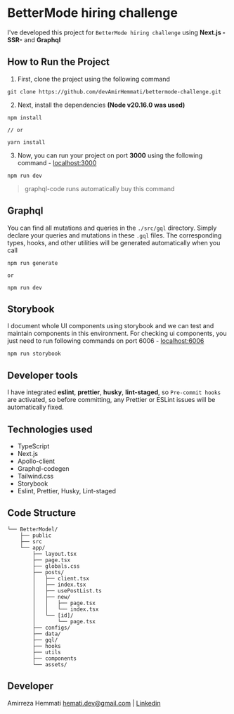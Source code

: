 # BetterMode hiring challenge

I've developed this project for `BetterMode hiring challenge` using **Next.js -SSR-** and **Graphql**

## How to Run the Project

1. First, clone the project using the following command

```
git clone https://github.com/devAmirHemmati/bettermode-challenge.git
```

2. Next, install the dependencies **(Node v20.16.0 was used)**

```
npm install
```

`// or`

```
yarn install
```

3. Now, you can run your project on port **3000** using the following command - [localhost:3000](http://localhost:3000/)

```
npm run dev
```

> graphql-code runs automatically buy this command

## Graphql

You can find all mutations and queries in the `./src/gql` directory. Simply declare your queries and mutations in these `.gql` files. The corresponding types, hooks, and other utilities will be generated automatically when you call

```
npm run generate
```

`or`

```
npm run dev
```

## Storybook

I document whole UI components using storybook and we can test and maintain components in this environment.
For checking ui components, you just need to run following commands on port 6006 - [localhost:6006](http://localhost:6006/)

```
npm run storybook
```

## Developer tools

I have integrated **eslint**, **prettier**, **husky**, **lint-staged**, so `Pre-commit hooks` are activated, so before committing, any Prettier or ESLint issues will be automatically fixed.

## Technologies used

- TypeScript
- Next.js
- Apollo-client
- Graphql-codegen
- Tailwind.css
- Storybook
- Eslint, Prettier, Husky, Lint-staged

## Code Structure

```
└── BetterModel/
    ├── public
    ├── src
    └── app/
        ├── layout.tsx
        ├── page.tsx
        ├── globals.css
        ├── posts/
        │   ├── client.tsx
        │   ├── index.tsx
        │   ├── usePostList.ts
        │   ├── new/
        │   │   ├── page.tsx
        │   │   └── index.tsx
        │   └── [id]/
        │       └── page.tsx
        ├── configs/
        ├── data/
        ├── gql/
        ├── hooks
        ├── utils
        ├── components
        └── assets/
```

## Developer

Amirreza Hemmati <hemati.dev@gmail.com> | [Linkedin](https://www.linkedin.com/in/devamirhemmati/)
